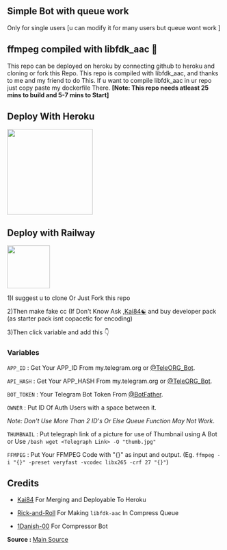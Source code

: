 ## Simple Bot with queue work 
Only for single users [u can modify it for many users but queue wont work ]

## ffmpeg compiled with libfdk_aac 🎉

This repo can be deployed on heroku by connecting github to heroku and cloning or fork this Repo.
This repo is compiled with libfdk_aac, and thanks to me and my friend  to do This.
If u want to compile libfdk_aac in ur repo just copy paste my dockerfile There.
<b>[Note: This repo needs atleast 25 mins to build and 5-7 mins to Start]</b>

## Deploy With Heroku

<p><a href="https://heroku.com/deploy"> <img src="https://img.shields.io/badge/Deploy%20To%20Heroku-green?style=for-the-badge&logo=heroku" width="200"></a></p>

## Deploy with Railway

<p><a href="https://railway.app"><img src="https://img.shields.io/badge/-Deploy-green?style=for-the-badge&logo=railway" width="100"></a></p>

1)I suggest u to clone Or Just Fork this repo

2)Then make fake cc (If Don't Know Ask ,<a href="https://telegram.dog/Kai_8_4">Kai84☯</a> and buy developer pack (as starter pack isnt copacetic for encoding)

3)Then click variable and add this 👇

### Variables
`APP_ID` : Get Your APP_ID From my.telegram.org or [@TeleORG_Bot](https://telegram.dog/TeleORG_Bot).

`API_HASH` : Get Your APP_HASH From my.telegram.org or [@TeleORG_Bot](https://telegram.dog/TeleORG_Bot).

`BOT_TOKEN` : Your Telegram Bot Token From [@BotFather](https://telegram.dog/Botfather).

`OWNER` : Put ID Of Auth Users with a space between it. 

*Note: Don't Use More Than 2 ID's Or Else Queue Function May Not Work*.

`THUMBNAIL` : Put telegraph link of a picture for use of Thumbnail using A Bot or Use `/bash wget <Telegraph Link> -O "thumb.jpg"`

`FFMPEG` : Put Your FFMPEG Code with "{}" as input and output. (Eg. `ffmpeg -i "{}" -preset veryfast -vcodec libx265 -crf 27 "{}"`)

## Credits

- [Kai84](https://telegram.dog/Kai_8_4) For Merging and Deployable To Heroku

- [Rick-and-Roll](https://telegram.dog/Just_REV3RSE) For Making `libfdk-aac` In Compress Queue

- [1Danish-00](https://github.com/1Danish-00) For Compressor Bot


<b>Source : </b>[Main Source](https://github.com/Dragonpower84/CompressorBot)
